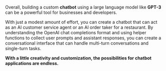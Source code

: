 Overall, building a custom **chatbot** using a large language model like **GPT-3** can be a powerful tool for businesses and developers. 

With just a modest amount of effort, you can create a chatbot that can act as an AI customer service agent or an AI order taker for a restaurant. By understanding the OpenAI chat completions format and using helper functions to collect user prompts and assistant responses, you can create a conversational interface that can handle multi-turn conversations and single-turn tasks. 

**With a little creativity and customization, the possibilities for chatbot applications are endless.**